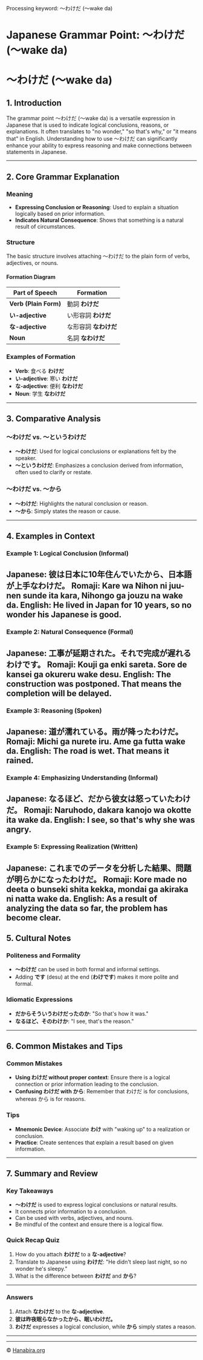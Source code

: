 Processing keyword: ～わけだ (〜wake da)
# Japanese Grammar Point: ～わけだ (〜wake da)
# ～わけだ (〜wake da)
## 1. Introduction
The grammar point ～わけだ (〜wake da) is a versatile expression in Japanese that is used to indicate logical conclusions, reasons, or explanations. It often translates to "no wonder," "so that's why," or "it means that" in English. Understanding how to use ～わけだ can significantly enhance your ability to express reasoning and make connections between statements in Japanese.

---
## 2. Core Grammar Explanation
### Meaning
- **Expressing Conclusion or Reasoning**: Used to explain a situation logically based on prior information.
- **Indicates Natural Consequence**: Shows that something is a natural result of circumstances.
### Structure
The basic structure involves attaching ～わけだ to the plain form of verbs, adjectives, or nouns.
#### Formation Diagram
| Part of Speech     | Formation                                 |
|--------------------|-------------------------------------------|
| **Verb (Plain Form)**       | 動詞 **わけだ**                        |
| **い-adjective**    | い形容詞 **わけだ**                     |
| **な-adjective**    | な形容詞 **なわけだ**                   |
| **Noun**           | 名詞 **なわけだ**                      |
### Examples of Formation
- **Verb**: 食べる **わけだ**
- **い-adjective**: 寒い **わけだ**
- **な-adjective**: 便利 **なわけだ**
- **Noun**: 学生 **なわけだ**
---
## 3. Comparative Analysis
### ～わけだ vs. ～というわけだ
- **～わけだ**: Used for logical conclusions or explanations felt by the speaker.
- **～というわけだ**: Emphasizes a conclusion derived from information, often used to clarify or restate.
### ～わけだ vs. ～から
- **～わけだ**: Highlights the natural conclusion or reason.
- **～から**: Simply states the reason or cause.
---
## 4. Examples in Context
### Example 1: Logical Conclusion (Informal)
**Japanese**: 彼は日本に10年住んでいたから、日本語が上手なわけだ。
**Romaji**: Kare wa Nihon ni juu-nen sunde ita kara, Nihongo ga jouzu na wake da.
**English**: He lived in Japan for 10 years, so no wonder his Japanese is good.
---
### Example 2: Natural Consequence (Formal)
**Japanese**: 工事が延期された。それで完成が遅れるわけです。
**Romaji**: Kouji ga enki sareta. Sore de kansei ga okureru wake desu.
**English**: The construction was postponed. That means the completion will be delayed.
---
### Example 3: Reasoning (Spoken)
**Japanese**: 道が濡れている。雨が降ったわけだ。
**Romaji**: Michi ga nurete iru. Ame ga futta wake da.
**English**: The road is wet. That means it rained.
---
### Example 4: Emphasizing Understanding (Informal)
**Japanese**: なるほど、だから彼女は怒っていたわけだ。
**Romaji**: Naruhodo, dakara kanojo wa okotte ita wake da.
**English**: I see, so that's why she was angry.
---
### Example 5: Expressing Realization (Written)
**Japanese**: これまでのデータを分析した結果、問題が明らかになったわけだ。
**Romaji**: Kore made no deeta o bunseki shita kekka, mondai ga akiraka ni natta wake da.
**English**: As a result of analyzing the data so far, the problem has become clear.
---
## 5. Cultural Notes
### Politeness and Formality
- **～わけだ** can be used in both formal and informal settings.
- Adding **です** (desu) at the end (**わけです**) makes it more polite and formal.
### Idiomatic Expressions
- **だからそういうわけだったのか**: "So that's how it was."
- **なるほど、そのわけか**: "I see, that's the reason."
---
## 6. Common Mistakes and Tips
### Common Mistakes
- **Using わけだ without proper context**: Ensure there is a logical connection or prior information leading to the conclusion.
- **Confusing わけだ with から**: Remember that わけだ is for conclusions, whereas から is for reasons.
### Tips
- **Mnemonic Device**: Associate **わけ** with "waking up" to a realization or conclusion.
- **Practice**: Create sentences that explain a result based on given information.
---
## 7. Summary and Review
### Key Takeaways
- **～わけだ** is used to express logical conclusions or natural results.
- It connects prior information to a conclusion.
- Can be used with verbs, adjectives, and nouns.
- Be mindful of the context and ensure there is a logical flow.
### Quick Recap Quiz
1. How do you attach **わけだ** to a **な-adjective**?
2. Translate to Japanese using **わけだ**: "He didn't sleep last night, so no wonder he's sleepy."
3. What is the difference between **わけだ** and **から**?
---
### Answers
1. Attach **なわけだ** to the **な-adjective**.
2. **彼は昨夜眠らなかったから、眠いわけだ。**
3. **わけだ** expresses a logical conclusion, while **から** simply states a reason.
---


---

© [Hanabira.org](https://hanabira.org)
